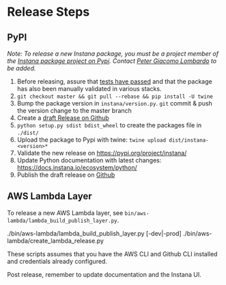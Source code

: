 # Release Steps

## PyPI

_Note: To release a new Instana package, you must be a project member of the [Instana package project on Pypi](https://pypi.org/project/instana/).
Contact [Peter Giacomo Lombardo](https://github.com/pglombardo) to be added._

1. Before releasing, assure that [tests have passed](https://circleci.com/gh/instana/workflows/python-sensor) and that the package has also been manually validated in various stacks.
2. `git checkout master && git pull --rebase && pip install -U twine`
3. Bump the package version in `instana/version.py`. `git` commit & push the version change to the master branch
4. Create a [draft Release on Github](https://github.com/instana/python-sensor/releases)
5. `python setup.py sdist bdist_wheel` to create the packages file in `./dist/` 
6. Upload the package to Pypi with twine: `twine upload dist/instana-<version>*`
7. Validate the new release on https://pypi.org/project/instana/
8. Update Python documentation with latest changes: https://docs.instana.io/ecosystem/python/
9. Publish the draft release on [Github](https://github.com/instana/python-sensor/releases)

## AWS Lambda Layer

To release a new AWS Lambda layer, see `bin/aws-lambda/lambda_build_publish_layer.py`.

./bin/aws-lambda/lambda_build_publish_layer.py [-dev|-prod]
./bin/aws-lambda/create_lambda_release.py <version>

These scripts assumes that you have the AWS CLI and Github CLI installed and credentials already configured.

Post release, remember to update documentation and the Instana UI.
